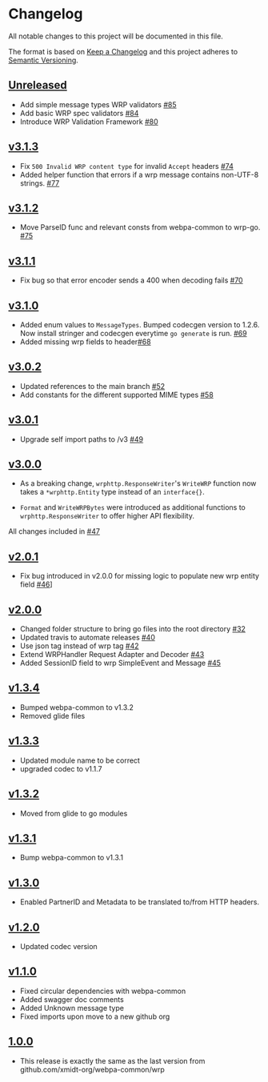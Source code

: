 # Changelog
All notable changes to this project will be documented in this file.

The format is based on [Keep a Changelog](http://keepachangelog.com/en/1.0.0/)
and this project adheres to [Semantic Versioning](http://semver.org/spec/v2.0.0.html).

## [Unreleased]
- Add simple message types WRP validators [#85](https://github.com/xmidt-org/wrp-go/pull/85)
- Add basic WRP spec validators [#84](https://github.com/xmidt-org/wrp-go/pull/84)
- Introduce WRP Validation Framework [#80](https://github.com/xmidt-org/wrp-go/pull/80)

## [v3.1.3]
- Fix `500 Invalid WRP content type` for invalid `Accept` headers [#74](https://github.com/xmidt-org/wrp-go/pull/74)
- Added helper function that errors if a wrp message contains non-UTF-8 strings. [#77](https://github.com/xmidt-org/wrp-go/pull/77)

## [v3.1.2]
- Move ParseID func and relevant consts from webpa-common to wrp-go. [#75](https://github.com/xmidt-org/wrp-go/pull/75)

## [v3.1.1]
- Fix bug so that error encoder sends a 400 when decoding fails [#70](https://github.com/xmidt-org/wrp-go/pull/70)

## [v3.1.0]
- Added enum values to `MessageTypes`. Bumped codecgen version to 1.2.6. Now install stringer and codecgen everytime `go generate` is run. [#69](https://github.com/xmidt-org/wrp-go/pull/69)
- Added missing wrp fields to header[#68](https://github.com/xmidt-org/wrp-go/pull/68)

## [v3.0.2]
- Updated references to the main branch [#52](https://github.com/xmidt-org/wrp-go/pull/52)
- Add constants for the different supported MIME types [#58](https://github.com/xmidt-org/wrp-go/pull/58)

## [v3.0.1]
- Upgrade self import paths to /v3 [#49](https://github.com/xmidt-org/wrp-go/pull/49)

## [v3.0.0]
- As a breaking change, `wrphttp.ResponseWriter`'s `WriteWRP` function now takes a `*wrphttp.Entity` type instead of an `interface{}`. 

- `Format` and `WriteWRPBytes` were introduced as additional functions to `wrphttp.ResponseWriter` to offer higher API flexibility.

All changes included in [#47](https://github.com/xmidt-org/wrp-go/pull/47)

## [v2.0.1]
- Fix bug introduced in v2.0.0 for missing logic to populate new wrp entity field [#46](https://github.com/xmidt-org/wrp-go/pull/46)]

## [v2.0.0]
- Changed folder structure to bring go files into the root directory [#32](https://github.com/xmidt-org/wrp-go/pull/32)
- Updated travis to automate releases [#40](https://github.com/xmidt-org/wrp-go/pull/40)
- Use json tag instead of wrp tag [#42](https://github.com/xmidt-org/wrp-go/pull/42)
- Extend WRPHandler Request Adapter and Decoder [#43](https://github.com/xmidt-org/wrp-go/pull/43)
- Added SessionID field to wrp SimpleEvent and Message [#45](https://github.com/xmidt-org/wrp-go/pull/45)

## [v1.3.4]
- Bumped webpa-common to v1.3.2
- Removed glide files

## [v1.3.3]
- Updated module name to be correct
- upgraded codec to v1.1.7

## [v1.3.2]
- Moved from glide to go modules

## [v1.3.1]
- Bump webpa-common to v1.3.1

## [v1.3.0]
- Enabled PartnerID and Metadata to be translated to/from HTTP headers.

## [v1.2.0]
- Updated codec version

## [v1.1.0]
- Fixed circular dependencies with webpa-common
- Added swagger doc comments
- Added Unknown message type
- Fixed imports upon move to a new github org

## [1.0.0]
- This release is exactly the same as the last version from github.com/xmidt-org/webpa-common/wrp

[Unreleased]: https://github.com/xmidt-org/wrp-go/compare/v3.1.3...HEAD
[v3.1.3]: https://github.com/xmidt-org/wrp-go/compare/v3.1.2...v3.1.3
[v3.1.2]: https://github.com/xmidt-org/wrp-go/compare/v3.1.1...v3.1.2
[v3.1.1]: https://github.com/xmidt-org/wrp-go/compare/v3.1.0...v3.1.1
[v3.1.0]: https://github.com/xmidt-org/wrp-go/compare/v3.0.2...v3.1.0
[v3.0.2]: https://github.com/xmidt-org/wrp-go/compare/v3.0.1...v3.0.2
[v3.0.1]: https://github.com/xmidt-org/wrp-go/compare/v3.0.0...v3.0.1
[v3.0.0]: https://github.com/xmidt-org/wrp-go/compare/v2.0.1...v3.0.0
[v2.0.1]: https://github.com/xmidt-org/wrp-go/compare/v2.0.0...v2.0.1
[v2.0.0]: https://github.com/xmidt-org/wrp-go/compare/v1.3.4...v2.0.0
[v1.3.4]: https://github.com/xmidt-org/wrp-go/compare/v1.3.3...v1.3.4
[v1.3.3]: https://github.com/xmidt-org/wrp-go/compare/v1.3.2...v1.3.3
[v1.3.2]: https://github.com/xmidt-org/wrp-go/compare/v1.3.1...v1.3.2
[v1.3.1]: https://github.com/xmidt-org/wrp-go/compare/v1.3.0...v1.3.1
[v1.3.0]: https://github.com/xmidt-org/wrp-go/compare/v1.2.0...v1.3.0
[v1.2.0]: https://github.com/xmidt-org/wrp-go/compare/v1.1.0...v1.2.0
[v1.1.0]: https://github.com/xmidt-org/wrp-go/compare/v1.0.0...v1.1.0
[1.0.0]: https://github.com/xmidt-org/wrp-go/compare/v0.0.0...v1.0.0
